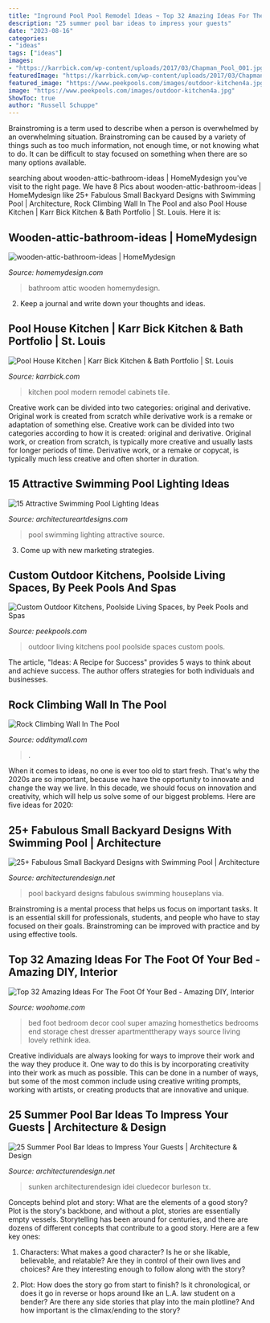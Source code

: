 ```yaml
---
title: "Inground Pool Pool Remodel Ideas ~ Top 32 Amazing Ideas For The Foot Of Your Bed"
description: "25 summer pool bar ideas to impress your guests"
date: "2023-08-16"
categories:
- "ideas"
tags: ["ideas"]
images:
- "https://karrbick.com/wp-content/uploads/2017/03/Chapman_Pool_001.jpg"
featuredImage: "https://karrbick.com/wp-content/uploads/2017/03/Chapman_Pool_001.jpg"
featured_image: "https://www.peekpools.com/images/outdoor-kitchen4a.jpg"
image: "https://www.peekpools.com/images/outdoor-kitchen4a.jpg"
ShowToc: true
author: "Russell Schuppe"
---
```



Brainstroming is a term used to describe when a person is overwhelmed by an overwhelming situation. Brainstroming can be caused by a variety of things such as too much information, not enough time, or not knowing what to do. It can be difficult to stay focused on something when there are so many options available.

	

		
searching about wooden-attic-bathroom-ideas | HomeMydesign you've visit to the right page. We have 8 Pics about wooden-attic-bathroom-ideas | HomeMydesign like 25+ Fabulous Small Backyard Designs with Swimming Pool | Architecture, Rock Climbing Wall In The Pool and also Pool House Kitchen | Karr Bick Kitchen &amp; Bath Portfolio | St. Louis. Here it is:
		
    
## Wooden-attic-bathroom-ideas | HomeMydesign

<img loading=lazy src="https://homemydesign.com/wp-content/uploads/2014/08/wooden-attic-bathroom-ideas.jpg" onerror="this.onerror=null;this.src='https://tse4.mm.bing.net/th?id=OIP.7owMviv4ZzH6W5sN6WSetwHaJF&amp;pid=15.1';" alt="wooden-attic-bathroom-ideas | HomeMydesign">

_Source: homemydesign.com_

>bathroom attic wooden homemydesign. 

	

2. Keep a journal and write down your thoughts and ideas.

    
## Pool House Kitchen | Karr Bick Kitchen &amp; Bath Portfolio | St. Louis

<img loading=lazy src="https://karrbick.com/wp-content/uploads/2017/03/Chapman_Pool_001.jpg" onerror="this.onerror=null;this.src='https://tse1.mm.bing.net/th?id=OIP.m-yOWVmdSz8rC2BZxKCAKgHaJ4&amp;pid=15.1';" alt="Pool House Kitchen | Karr Bick Kitchen &amp; Bath Portfolio | St. Louis">

_Source: karrbick.com_

>kitchen pool modern remodel cabinets tile. 

	

Creative work can be divided into two categories: original and derivative. Original work is created from scratch while derivative work is a remake or adaptation of something else.
Creative work can be divided into two categories according to how it is created: original and derivative. Original work, or creation from scratch, is typically more creative and usually lasts for longer periods of time. Derivative work, or a remake or copycat, is typically much less creative and often shorter in duration.

    
## 15 Attractive Swimming Pool Lighting Ideas

<img loading=lazy src="https://www.architectureartdesigns.com/wp-content/uploads/2015/09/6-630x419.jpg" onerror="this.onerror=null;this.src='https://tse1.mm.bing.net/th?id=OIP.15w_P43BkO2ViaXbpHHnbAHaE7&amp;pid=15.1';" alt="15 Attractive Swimming Pool Lighting Ideas">

_Source: architectureartdesigns.com_

>pool swimming lighting attractive source. 

	

3. Come up with new marketing strategies.

    
## Custom Outdoor Kitchens, Poolside Living Spaces, By Peek Pools And Spas

<img loading=lazy src="https://www.peekpools.com/images/outdoor-kitchen4a.jpg" onerror="this.onerror=null;this.src='https://tse3.mm.bing.net/th?id=OIP.pczOJ0kGIcaw1EqDqtz9hQHaD_&amp;pid=15.1';" alt="Custom Outdoor Kitchens, Poolside Living Spaces, by Peek Pools and Spas">

_Source: peekpools.com_

>outdoor living kitchens pool poolside spaces custom pools. 

	

The article, "Ideas: A Recipe for Success" provides 5 ways to think about and achieve success. The author offers strategies for both individuals and businesses.

    
## Rock Climbing Wall In The Pool

<img loading=lazy src="https://odditymall.com/includes/content/rock-climbing-wall-in-the-pool-0.jpg" onerror="this.onerror=null;this.src='https://tse1.mm.bing.net/th?id=OIP.AA4gpCSWrhompcUGrF2fiQHaIp&amp;pid=15.1';" alt="Rock Climbing Wall In The Pool">

_Source: odditymall.com_

>. 

	

When it comes to ideas, no one is ever too old to start fresh. That's why the 2020s are so important, because we have the opportunity to innovate and change the way we live. In this decade, we should focus on innovation and creativity, which will help us solve some of our biggest problems. Here are five ideas for 2020:

    
## 25+ Fabulous Small Backyard Designs With Swimming Pool | Architecture

<img loading=lazy src="https://cdn.architecturendesign.net/wp-content/uploads/2015/05/AD-Small-Backyard-Pool-22.jpg" onerror="this.onerror=null;this.src='https://tse1.mm.bing.net/th?id=OIP.cg0NWuNk61_3sDgBd7EpvQHaJ4&amp;pid=15.1';" alt="25+ Fabulous Small Backyard Designs with Swimming Pool | Architecture">

_Source: architecturendesign.net_

>pool backyard designs fabulous swimming houseplans via. 

	

Brainstroming is a mental process that helps us focus on important tasks. It is an essential skill for professionals, students, and people who have to stay focused on their goals. Brainstroming can be improved with practice and by using effective tools.

    
## Top 32 Amazing Ideas For The Foot Of Your Bed - Amazing DIY, Interior

<img loading=lazy src="http://www.woohome.com/wp-content/uploads/2016/01/foot-of-the-bed-28.jpg" onerror="this.onerror=null;this.src='https://tse3.mm.bing.net/th?id=OIP.0f2vg9W3aRAYHaXthk3ZiQHaKB&amp;pid=15.1';" alt="Top 32 Amazing Ideas For The Foot Of Your Bed - Amazing DIY, Interior">

_Source: woohome.com_

>bed foot bedroom decor cool super amazing homesthetics bedrooms end storage chest dresser apartmenttherapy ways source living lovely rethink idea. 

	

Creative individuals are always looking for ways to improve their work and the way they produce it. One way to do this is by incorporating creativity into their work as much as possible. This can be done in a number of ways, but some of the most common include using creative writing prompts, working with artists, or creating products that are innovative and unique.

    
## 25 Summer Pool Bar Ideas To Impress Your Guests | Architecture &amp; Design

<img loading=lazy src="https://cdn.architecturendesign.net/wp-content/uploads/2014/09/Summer-Pool-Bar-Ideas-9.jpg" onerror="this.onerror=null;this.src='https://tse2.mm.bing.net/th?id=OIP.I5BBckAhy8kKXDGKK5rqOgHaE6&amp;pid=15.1';" alt="25 Summer Pool Bar Ideas to Impress Your Guests | Architecture &amp; Design">

_Source: architecturendesign.net_

>sunken architecturendesign idei cluedecor burleson tx. 

	

Concepts behind plot and story: What are the elements of a good story?
Plot is the story's backbone, and without a plot, stories are essentially empty vessels. Storytelling has been around for centuries, and there are dozens of different concepts that contribute to a good story. Here are a few key ones:
1) Characters: What makes a good character? Is he or she likable, believable, and relatable? Are they in control of their own lives and choices? Are they interesting enough to follow along with the story?

2) Plot: How does the story go from start to finish? Is it chronological, or does it go in reverse or hops around like an L.A. law student on a bender? Are there any side stories that play into the main plotline? And how important is the climax/ending to the story?


